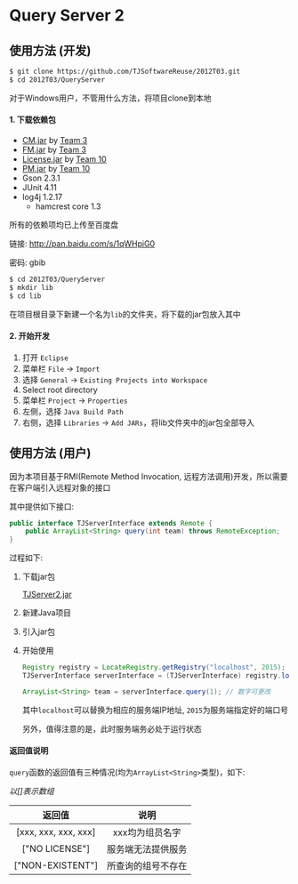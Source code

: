 Query Server 2
==============

## 使用方法 (开发)

```bash
$ git clone https://github.com/TJSoftwareReuse/2012T03.git
$ cd 2012T03/QueryServer
```

对于Windows用户，不管用什么方法，将项目clone到本地

#### 1. 下载依赖包

- [CM.jar](https://github.com/TJSoftwareReuse/DeliverComponents/raw/master/CM/T3/1.0/CM.jar) by [Team 3](https://github.com/TJSoftwareReuse/2012T03/tree/master/CM)
- [FM.jar](https://github.com/TJSoftwareReuse/2012T03/releases/download/v1.2/FM.jar) by [Team 3](https://github.com/TJSoftwareReuse/2012T03/tree/master/FM)
- [License.jar](https://github.com/TJSoftwareReuse/DeliverComponents/raw/master/License/T10/1.0/License.jar) by [Team 10](https://github.com/TJSoftwareReuse/2012T10)
- [PM.jar](https://github.com/TJSoftwareReuse/DeliverComponents/raw/master/PM/T10/1.0/PerformanceManager.jar) by [Team 10](https://github.com/TJSoftwareReuse/2012T10)
- Gson 2.3.1
- JUnit 4.11
- log4j 1.2.17
    - hamcrest core 1.3

所有的依赖项均已上传至百度盘

链接: <http://pan.baidu.com/s/1qWHpiG0>

密码: gbib

```bash
$ cd 2012T03/QueryServer
$ mkdir lib
$ cd lib
```

在项目根目录下新建一个名为`lib`的文件夹，将下载的jar包放入其中

#### 2. 开始开发

1. 打开 `Eclipse`
2. 菜单栏 `File` -> `Import`
3. 选择 `General` -> `Existing Projects into Workspace`
4. Select root directory
5. 菜单栏 `Project` -> `Properties`
6. 左侧，选择 `Java Build Path`
7. 右侧，选择 `Libraries` -> `Add JARs`，将lib文件夹中的jar包全部导入

## 使用方法 (用户)

因为本项目基于RMI(Remote Method Invocation, 远程方法调用)开发，所以需要在客户端引入远程对象的接口

其中提供如下接口:

```java
public interface TJServerInterface extends Remote {
    public ArrayList<String> query(int team) throws RemoteException;
}
```

过程如下: 

1. 下载jar包

    [TJServer2.jar](https://github.com/TJSoftwareReuse/2012T03/releases/download/v1.4/TJServer2.jar)

2. 新建Java项目
3. 引入jar包
4. 开始使用

    ```java
    Registry registry = LocateRegistry.getRegistry("localhost", 2015);
    TJServerInterface serverInterface = (TJServerInterface) registry.lookup("TJServer");

    ArrayList<String> team = serverInterface.query(1); // 数字可更改
    ```

    其中`localhost`可以替换为相应的服务端IP地址, `2015`为服务端指定好的端口号

    另外，值得注意的是，此时服务端务必处于运行状态

#### 返回值说明

`query`函数的返回值有三种情况(均为`ArrayList<String>`类型)，如下:

_以[]表示数组_

|返回值|说明|
|:---:|:--:|
|[xxx, xxx, xxx, xxx]|xxx均为组员名字|
|["NO LICENSE"]|服务端无法提供服务|
|["NON-EXISTENT"]|所查询的组号不存在|
